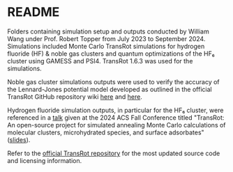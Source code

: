 # README
Folders containing simulation setup and outputs conducted by William Wang under Prof. Robert Topper from July 2023 to September 2024. Simulations included Monte Carlo TransRot simulations for hydrogen fluoride (HF) & noble gas clusters and quantum optimizations of the HF₆ cluster using GAMESS and PSI4. TransRot 1.6.3 was used for the simulations.

Noble gas cluster simulations outputs were used to verify the accuracy of the Lennard-Jones potential model developed as outlined in the official TransRot GitHub repository wiki [here](https://github.com/steventopper/TransRot/wiki/Noble-gas-clusters-1:-Adding-noble-gases-to-TransRot) and [here](https://github.com/steventopper/TransRot/wiki/Noble-gas-clusters-2:-Optimizations-and-benchmarking).

Hydrogen fluoride simulation outputs, in particular for the HF₆ cluster, were referenced in a [talk](https://acs.digitellinc.com/p/s/transrot-an-open-source-project-for-simulated-annealing-monte-carlo-calculations-of-molecular-clusters-microhydrated-species-and-surface-adsorbates-610290) given at the 2024 ACS Fall Conference titled "TransRot: An open-source project for simulated annealing Monte Carlo calculations of molecular clusters, microhydrated species, and surface adsorbates" ([slides](https://wwang.me/work_files/ACS_Fall_2024.pdf)).

Refer to the [official TransRot repository](https://github.com/steventopper/TransRot) for the most updated source code and licensing information.
